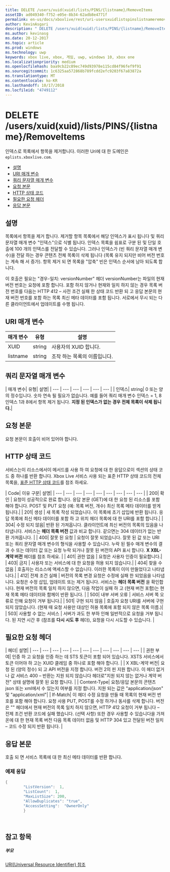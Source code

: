 ```yaml
---
title: DELETE /users/xuid(xuid)/lists/PINS/{listname}/RemoveItems
assetID: ad049340-f752-e05e-8b34-62adb8e4771f
permalink: en-us/docs/xboxlive/rest/uri-usersxuidlistspinslistnameremoveitemsdelete.html
author: KevinAsgari
description: " DELETE /users/xuid(xuid)/lists/PINS/{listname}/RemoveItems"
ms.author: kevinasg
ms.date: 20-12-2017
ms.topic: article
ms.prod: windows
ms.technology: uwp
keywords: xbox live, xbox, 게임, uwp, windows 10, xbox one
ms.localizationpriority: medium
ms.openlocfilehash: baa9cb22c89ec749d93978e115cd84f96fef9f91
ms.sourcegitcommit: 1c6325aa572868b789fcdd2efc9203f67a83872a
ms.translationtype: MT
ms.contentlocale: ko-KR
ms.lasthandoff: 10/17/2018
ms.locfileid: "4749112"
---
```

# <a name="delete-usersxuidxuidlistspinslistnameremoveitems"></a>DELETE /users/xuid(xuid)/lists/PINS/{listname}/RemoveItems
인덱스로 목록에서 항목을 제거합니다. 이러한 Uri에 대 한 도메인은 `eplists.xboxlive.com`.
 
  * [설명](#ID4EV)
  * [URI 매개 변수](#ID4ECB)
  * [쿼리 문자열 매개 변수](#ID4ELC)
  * [요청 본문](#ID4END)
  * [HTTP 상태 코드](#ID4EYD)
  * [필요한 요청 헤더](#ID4EOBAC)
  * [응답 본문](#ID4EEDAC)
 
<a id="ID4EV"></a>

 
## <a name="remarks"></a>설명 
 
목록에서 항목을 제거 합니다. 제거할 항목 목록에서 해당 인덱스가 표시 됩니다 및 쿼리 문자열 매개 변수 "인덱스"으로 식별 됩니다. 인덱스 목록을 쉼표로 구분 된 및 단일 호출에 100 개의 인덱스를 전달할 수 있습니다. 그러나 인덱스가 (빈 쿼리 문자열 매개 변수)을 전달 하는 경우 콘텐츠 전체 목록이 삭제 됩니다 (목록 유지 되지만 비어 버전 번호는 계속 해 서 증가). 항목 제거 되 면 목록을 "압축" 빈은 인덱스 순서에 남아 되도록 합니다. 
 
이 호출은 필요는 "경우-일치: versionNumber" 헤더 versionNumber는 파일의 현재 버전 번호는 요청에 포함 합니다. 포함 하지 않거나 현재와 일치 하지 않는 경우 목록 버전 번호를 다음는 HTTP 412 – 사전 조건 실패 한 상태 코드 반환 되 고 응답 본문의 현재 버전 번호를 포함 하는 목록 최신 메타 데이터를 포함 됩니다. 서로에서 무시 되는 다른 클라이언트에서 업데이트를 수행 됩니다. 
  
<a id="ID4ECB"></a>

 
## <a name="uri-parameters"></a>URI 매개 변수 
 
| 매개 변수| 유형| 설명| 
| --- | --- | --- | 
| XUID| string| 사용자의 XUID 합니다.| 
| listname| string| 조작 하는 목록의 이름입니다.| 
  
<a id="ID4ELC"></a>

 
## <a name="query-string-parameters"></a>쿼리 문자열 매개 변수 
 
| 매개 변수| 유형| 설명| 
| --- | --- | --- | --- | --- | --- | 
| 인덱스| string| 0 또는 양의 정수입니다. 숫자 연속 될 필요가 없습니다. 예를 들어 쿼리 매개 변수 인덱스 = 1, 8 인덱스 1과 8에서 항목 제거 됩니다. <b>지정 된 인덱스가 없는 경우 전체 목록이 삭제 됩니다.</b>| 
  
<a id="ID4END"></a>

 
## <a name="request-body"></a>요청 본문 
 
요청 본문이 호출이 비어 있어야 합니다.
  
<a id="ID4EYD"></a>

 
## <a name="http-status-codes"></a>HTTP 상태 코드 
 
서비스는이 리소스에서이 메서드를 사용 하 여 요청에 대 한 응답으로이 섹션의 상태 코드 중 하나를 반환 합니다. Xbox Live 서비스 사용 되는 표준 HTTP 상태 코드의 전체 목록을, [표준 HTTP 상태 코드](../../additional/httpstatuscodes.md)를 참조 하세요.
 
| Code| 이유 구문| 설명| 
| --- | --- | --- | --- | --- | --- | --- | --- | --- | 
| 200| 확인 | 요청이 성공적으로 완료 합니다. 응답 본문 (GET)에 대 한 요청 된 리소스를 포함 해야 합니다. POST 및 PUT 요청 (예: 목록 버전, 개수) 최신 목록 메타 데이터를 받게 됩니다.| 
| 201| 생성 | 새 목록 작성 되었습니다. 이 목록에 초기 삽입에 반환 됩니다. 응답 목록에 최신 메타 데이터를 포함 하 고 위치 헤더 목록에 대 한 URI를 포함 합니다.| 
| 304| 수정 되지 않음| 반환 된 가져옵니다. 클라이언트에 최신 버전의 목록의 있음을 나타냅니다. 서비스는 <b>헤더 목록 버전</b> 값과 비교 합니다. 같으면는 304 데이터가 없는 반환 가져옵니다. | 
| 400| 잘못 된 요청 | 요청이 잘못 되었습니다. 잘못 된 값 또는 URI 또는 쿼리 문자열 매개 변수의 형식을 사용할 수 있습니다. 누락 된 필수 매개 변수의 결과 수 또는 데이터 값 또는 요청 누락 되거나 잘못 된 버전의 API 표시 합니다. <b>X XBL-계약 버전</b> 헤더를 참조 하세요. | 
| 401| 권한 없음 | 요청은 사용자 인증이 필요합니다.| 
| 403| 금지 | 사용자 또는 서비스에 대 한 요청을 허용 되지 않습니다.| 
| 404| 찾을 수 없음 | 호출자는 리소스에 액세스할 수 없습니다. 이러한 목록이 이미 만들었다고 나타냅니다.| 
| 412| 전제 조건 실패 | 버전의 목록 변경 요청은 수정에 실패 한 되었음을 나타냅니다. 요청은 수정 삽입, 업데이트 또는 제거 됩니다. 서비스는 <b>헤더 목록 버전</b> 을 확인합니다. 현재 버전의 목록 일치 하지 않으면, 다음 작업이 실패 하 고 (현재 버전 포함)는 현재 목록 메타 데이터와 함께이 반환 됩니다. | 
| 500| 내부 서버 오류 | 서비스 서버 쪽 오류로 인해 요청이 거부 됩니다.| 
| 501| 구현 되지 않음 | 호출자 요청 URI를 서버에 구현 되지 않았습니다. (현재 때 요청 사용만 대상인 허용 목록에 포함 되지 않은 목록 이름.)| 
| 503| 사용할 수 없는 서비스 | 서버가 과도 한 부하 인해 일반적으로 요청을 거부 됩니다. 된 지연 시간 후 (참조를 <b>다시 시도 후</b> 헤더), 요청을 다시 시도할 수 있습니다. | 
  
<a id="ID4EOBAC"></a>

 
## <a name="required-request-headers"></a>필요한 요청 헤더
 
| 헤더| 설명| 
| --- | --- | --- | --- | --- | --- | --- | --- | --- | --- | --- | 
| 권한 부여| 인증 하 고 요청을 인증 하는 데 STS 토큰이 포함 되어 있습니다. XSTS 서비스에서 토큰 이어야 하 고는 XUID 클레임 중 하나로 포함 해야 합니다. | 
| X XBL-계약 버전| 요청 된 (양의 정수) 되 고 API 버전을 지정 합니다. 버전 2의 핀 지원 합니다. 이 헤더 없거나 값 서비스 400 – 반환는 지원 되지 않습니다 헤더로"지원 되지 않는 없거나 계약 버전" 상태 설명에 잘못 된 요청 합니다. | 
| Content-Type| 요청/응답 본문의 콘텐츠 json 또는 xml에서 수 있는지 여부를 지정 합니다. 지원 되는 값은 "application/json" 및 "application/xml"| 
| If-Match| 이 헤더 수정 요청을 만들 때 목록의 현재 버전 번호를 포함 해야 합니다. 요청 사용 PUT, POST를 수정 하거나 동사를 삭제 합니다. 버전은 "" 헤더에서 현재 버전의 목록 일치 하지 않으면, HTTP 412 요청이 거부 됩니다 – 전제 조건 반환 코드에 실패 했습니다. (선택 사항) 또한 경우 사용할 수 있습니다을 가져온에 대 한 현재 목록 버전 다음 목록 데이터 없음 및 HTTP 304 있고 전달된 버전 일치 – 코드 수정 되지 반환 됩니다. | 
  
<a id="ID4EEDAC"></a>

 
## <a name="response-body"></a>응답 본문 
 
호출 되 면 서비스 목록에 대 한 최신 메타 데이터를 반환 합니다. 
 
<a id="ID4EODAC"></a>

 
### <a name="sample-response"></a>예제 응답 
 

```cpp
{
        "ListVersion":  1,
        "ListCount":  1,
        "MaxListSize": 200,
        "AllowDuplicates": "true",
        "AccessSetting":  "OwnerOnly"
        }

      
```

   
<a id="ID4E1DAC"></a>

 
## <a name="see-also"></a>참고 항목
 
<a id="ID4E3DAC"></a>

 
##### <a name="parent"></a>부모 

[URI(Universal Resource Identifier) 참조](../atoc-xboxlivews-reference-uris.md)

   